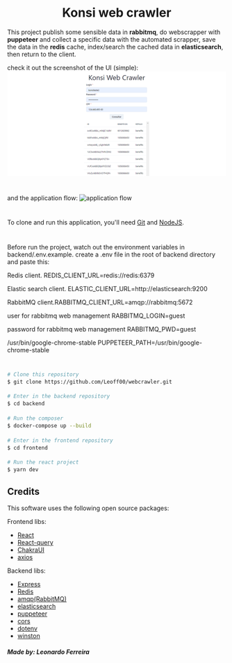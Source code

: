 <h1 align="center">
 Konsi web crawler
</h1>

This project publish some sensible data in **rabbitmq**, do webscrapper with **puppeteer** and collect a specific data with the automated scrapper, save the data in the **redis** cache, index/search the cached data in **elasticsearch**, then return to the client.

check it out the screenshot of the UI (simple):
<img src="./.github/img/screenshot.png" alt="screenshot" />

#

and the application flow:
<img src="./.github/docs/flux.drawio.png" alt="application flow" />

#

To clone and run this application, you'll need [Git](https://git-scm.com) and [NodeJS](https://nodejs.org/en/download).

#

Before run the project, watch out the environment variables in backend/.env.example. create a .env file in the root of backend directory and paste this:

Redis client.
REDIS_CLIENT_URL=redis://redis:6379

Elastic search client.
ELASTIC_CLIENT_URL=http://elasticsearch:9200

RabbitMQ client.RABBITMQ_CLIENT_URL=amqp://rabbitmq:5672

user for rabbitmq web management
RABBITMQ_LOGIN=guest

password for rabbitmq web management
RABBITMQ_PWD=guest

/usr/bin/google-chrome-stable
PUPPETEER_PATH=/usr/bin/google-chrome-stable

#

```bash
# Clone this repository
$ git clone https://github.com/Leoff00/webcrawler.git

# Enter in the backend repository
$ cd backend

# Run the composer
$ docker-compose up --build

# Enter in the frontend repository
$ cd frontend

# Run the react project
$ yarn dev
```

## Credits

This software uses the following open source packages:

Frontend libs:

- [React](https://react.dev/)
- [React-query](https://tanstack.com/query/v4/docs/react/overview)
- [ChakraUI](https://chakra-ui.com/getting-started)
- [axios](https://axios-http.com/)

Backend libs:

- [Express](https://expressjs.com/pt-br/)
- [Redis](https://redis.io/docs/clients/nodejs/)
- [amqp(RabbitMQ)](https://www.rabbitmq.com/tutorials/tutorial-one-javascript.html)
- [elasticsearch](https://www.elastic.co/guide/en/elasticsearch/client/javascript-api/current/index.html)
- [puppeteer](https://pptr.dev/)
- [cors](https://expressjs.com/en/resources/middleware/cors.html)
- [dotenv](https://www.npmjs.com/package/dotenv)
- [winston](https://github.com/winstonjs/winston)

##### Made by: Leonardo Ferreira

